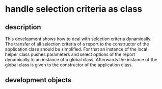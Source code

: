 # handle selection criteria as class
## description
This development shows how to deal with selection criteria dynamically. The transfer of all selection criteria of a report to the constructor of the application class should be simplified. For that an instance of the local helper class pushes parameters and select options of the report dynamically to an instance of a global class. Afterwards the instance of the global class is given to the constructor of the application class.  
## development objects
